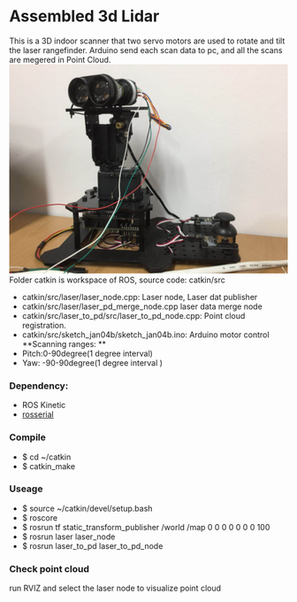# Assembled 3d Lidar
This is a 3D indoor scanner that two servo motors are used to rotate and tilt the laser rangefinder. Arduino send each scan data to pc, and all the scans are megered in Point Cloud.    
![3D LIDAR](https://github.com/fan5ga/assembled_3D_lidar/blob/master/Lidar.jpg)    
Folder catkin is  workspace of ROS, source code: catkin/src
- catkin/src/laser/laser_node.cpp: Laser node, Laser dat publisher    
- catkin/src/laser/laser_pd_merge_node.cpp laser data merge node    
- catkin/src/laser_to_pd/src/laser_to_pd_node.cpp: Point cloud registration.  
- catkin/src/sketch_jan04b/sketch_jan04b.ino: Arduino motor control   
**Scanning ranges: **
- Pitch:0-90degree(1 degree interval)
- Yaw: -90-90degree(1 degree interval )

### Dependency:
- ROS Kinetic
- [rosserial](http://wiki.ros.org/rosserial)


### Compile
- $ cd ~/catkin
- $ catkin_make

### Useage
- $ source ~/catkin/devel/setup.bash
- $ roscore
- $ rosrun tf static_transform_publisher /world /map 0 0 0 0 0 0 0 100
- $ rosrun laser laser_node
- $ rosrun laser_to_pd laser_to_pd_node 

### Check point cloud 
run RVIZ and select the laser node to visualize point cloud


